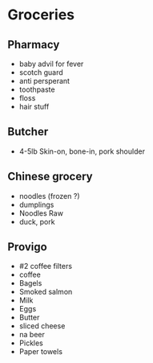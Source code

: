 # Groceries

## Pharmacy

- baby advil for fever
- scotch guard
- anti persperant
- toothpaste
- floss
- hair stuff

## Butcher

- 4-5lb Skin-on, bone-in, pork shoulder

## Chinese grocery

- noodles (frozen ?)
- dumplings
- Noodles Raw
- duck, pork

## Provigo

- #2 coffee filters
- coffee
- Bagels
- Smoked salmon
- Milk
- Eggs
- Butter
- sliced cheese
- na beer
- Pickles
- Paper towels
